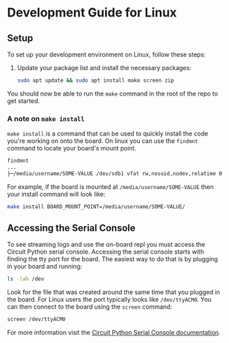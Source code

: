 # Development Guide for Linux

## Setup

To set up your development environment on Linux, follow these steps:

1. Update your package list and install the necessary packages:
    ```sh
    sudo apt update && sudo apt install make screen zip
    ```

You should now be able to run the `make` command in the root of the repo to get started.

### A note on `make install`
`make install` is a command that can be used to quickly install the code you're working on onto the board. On linux you can use the `findmnt` command to locate your board's mount point.
```sh
findmnt
...
├─/media/username/SOME-VALUE /dev/sdb1 vfat rw,nosuid,nodev,relatime 0 0
```

For example, if the board is mounted at `/media/username/SOME-VALUE` then your install command will look like:
```sh
make install BOARD_MOUNT_POINT=/media/username/SOME-VALUE/
```

## Accessing the Serial Console
To see streaming logs and use the on-board repl you must access the Circuit Python serial console. Accessing the serial console starts with finding the tty port for the board. The easiest way to do that is by plugging in your board and running:
```sh
ls -lah /dev
```
Look for the file that was created around the same time that you plugged in the board. For Linux users the port typically looks like `/dev/ttyACM0`. You can then connect to the board using the `screen` command:
```sh
screen /dev/ttyACM0
```

For more information visit the [Circuit Python Serial Console documentation](https://learn.adafruit.com/welcome-to-circuitpython/advanced-serial-console-on-linux).
